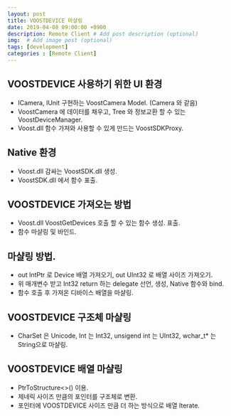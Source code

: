 ```yaml
---
layout: post
title: VOOSTDEVICE 마샬링
date: 2019-04-08 09:00:00 +0900
description: Remote Client # Add post description (optional)
img:  # Add image post (optional)
tags: [development]
categories : [Remote Client]
---
```


## VOOSTDEVICE 사용하기 위한 UI 환경
 - ICamera, IUnit 구현하는 VoostCamera Model. (Camera 와 같음)
 - VoostCamera 에 데이터를 채우고, Tree 와 정보교환 할 수 있는 VoostDeviceManager.
 - Voost.dll 함수 가져와 사용할 수 있게 만드는 VoostSDKProxy.
 
## Native 환경
 - Voost.dll 감싸는 VoostSDK.dll 생성.
 - VoostSDK.dll 에서 함수 표출.

## VOOSTDEVICE 가져오는 방법
 - Voost.dll VoostGetDevices 호출 할 수 있는 함수 생성. 표출.
 - 함수 마샬링 및 바인드.

## 마샬링 방법.
 - out IntPtr 로 Device 배열 가져오기, out UInt32 로 배열 사이즈 가져오기.
 - 위 매개변수 받고 Int32 return 하는 delegate 선언, 생성, Native 함수와 bind.
 - 함수 호출 후 가져온 디바이스 배열을 마샬링.

## VOOSTDEVICE 구조체 마샬링
 - CharSet 은 Unicode, Int 는 Int32, unsigend int 는 UInt32, wchar_t* 는 String으로 마샬링.

## VOOSTDEVICE 배열 마샬링
 - PtrToStructure<>() 이용.
 - 제네릭 사이즈 만큼의 포인터를 구조체로 변환.
 - 포인터에 VOOSTDEVICE 사이즈 만큼 더 하는 방식으로 배열 Iterate.
    
